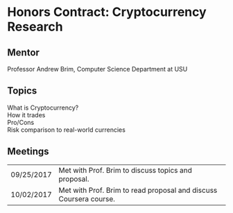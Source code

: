 # Honors Contract: Cryptocurrency Research

## Mentor
Professor Andrew Brim, Computer Science Department at USU

## Topics
What is Cryptocurrency?  
How it trades  
Pro/Cons  
Risk comparison to real-world currencies  

## Meetings

<table>
  <tr>
    <td>09/25/2017</td>
    <td>Met with Prof. Brim to discuss topics and proposal.</td>
  </tr>
  <tr>
    <td>10/02/2017</td>
    <td>Met with Prof. Brim to read proposal and discuss Coursera course.</td>
  </tr>
</table>
